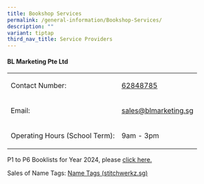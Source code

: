```yaml
---
title: Bookshop Services
permalink: /general-information/Bookshop-Services/
description: ""
variant: tiptap
third_nav_title: Service Providers
---
```

<h4><strong>BL Marketing Pte Ltd</strong></h4>
<table>
<tbody>
<tr>
<td rowspan="1" colspan="1">
<p>Contact Number:</p>
</td>
<td rowspan="1" colspan="1">
<p><a href="tel:+65 62848785" rel="noopener noreferrer nofollow" target="_blank">62848785</a>
</p>
</td>
</tr>
<tr>
<td rowspan="1" colspan="1">
<p>Email:</p>
</td>
<td rowspan="1" colspan="1">
<p><a href="mailto:sales@blmarketing.sg" rel="noopener noreferrer nofollow" target="_blank">sales@blmarketing.sg</a>
</p>
</td>
</tr>
<tr>
<td rowspan="1" colspan="1">
<p>Operating Hours (School Term):</p>
</td>
<td rowspan="1" colspan="1">
<p>9am - 3pm</p>
</td>
</tr>
</tbody>
</table>
<p></p>
<p>P1 to P6 Booklists for Year 2024, please <a href="https://drive.google.com/drive/folders/1u1D_W9VIKjTg-iK2Fg0xETGBXv8aQ9Pw?usp=sharing" rel="noopener noreferrer nofollow" target="_blank">click here.</a>
</p>
<p>Sales of Name Tags: <a href="https://www.stitchwerkz.sg/nametags/nametags_fgps" rel="noopener noreferrer nofollow" target="_blank">Name Tags (stitchwerkz.sg)</a>
</p>